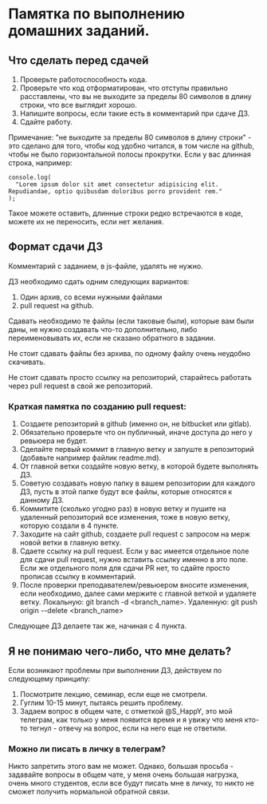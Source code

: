 # Памятка по выполнению домашних заданий.

## Что сделать перед сдачей

1. Проверьте работоспособность кода.
2. Проверьте что код отформатирован, что отступы правильно расставлены, что вы не выходите за пределы 80 символов в длину строки, что все выглядит хорошо.
3. Напишите вопросы, если такие есть в комментарий при сдаче ДЗ.
4. Сдайте работу.

Примечание: "не выходите за пределы 80 символов в длину строки" - это сделано для того, чтобы код удобно читался, в том числе на github, чтобы не было горизонтальной полосы прокрутки.
Если у вас длинная строка, например:

```
console.log(
  "Lorem ipsum dolor sit amet consectetur adipisicing elit. Repudiandae, optio quibusdam doloribus porro provident rem."
);
```

Такое можете оставить, длинные строки редко встречаются в коде, можете их не переносить, если нет желания.

## Формат сдачи ДЗ

Комментарий с заданием, в js-файле, удалять не нужно.

ДЗ необходимо сдать одним следующих вариантов:

1. Один архив, со всеми нужными файлами
2. pull request на github.

Сдавать необходимо те файлы (если таковые были), которые вам были даны, не нужно создавать что-то дополнительно, либо переименовывать их, если не сказано обратного в задании.

Не стоит сдавать файлы без архива, по одному файлу очень неудобно скачивать.

Не стоит сдавать просто ссылку на репозиторий, старайтесь работать через pull request в свой же репозиторий.

### Краткая памятка по созданию pull request:

1. Создаете репозиторий в github (именно он, не bitbucket или gitlab).
2. Обязательно проверьте что он публичный, иначе доступа до него у ревьюера не будет.
3. Сделайте первый коммит в главную ветку и запуште в репозиторий (добавьте например файлик readme.md).
4. От главной ветки создайте новую ветку, в которой будете выполнять ДЗ.
5. Советую создавать новую папку в вашем репозитории для каждого ДЗ, пусть в этой папке будут все файлы, которые относятся к данному ДЗ.
6. Коммитите (сколько угодно раз) в новую ветку и пушите на удаленный репозиторий все изменения, тоже в новую ветку, которую создали в 4 пункте.
7. Заходите на сайт github, создаете pull request с запросом на мерж новой ветки в главную ветку.
8. Сдаете ссылку на pull request. Если у вас имеется отдельное поле для сдачи pull request, нужно вставить ссылку именно в это поле. Если же отдельного поля для сдачи PR нет, то сдайте просто прописав ссылку в комментарий.
9. После проверки преподавателем/ревьюером вносите изменения, если необходимо, далее сами мержите с главной веткой и удаляете ветку. Локальную: git branch -d <branch_name>. Удаленную: git push origin --delete <branch_name>

Следующее ДЗ делаете так же, начиная с 4 пункта.

## Я не понимаю чего-либо, что мне делать?

Если возникают проблемы при выполнении ДЗ, действуем по следующему принципу:

1. Посмотрите лекцию, семинар, если еще не смотрели.
2. Гуглим 10-15 минут, пытаясь решить проблему.
3. Задаем вопрос в общем чате, с отметкой @S_HappY, это мой телеграм, как только у меня появится время и я увижу что меня кто-то тегнул - отвечу на вопрос, если на него еще не ответили.

### Можно ли писать в личку в телеграм?

Никто запретить этого вам не может. Однако, большая просьба - задавайте вопросы в общем чате, у меня очень большая нагрузка, очень много студентов, если все будут писать мне в личку, то никто не сможет получить нормальной обратной связи.
